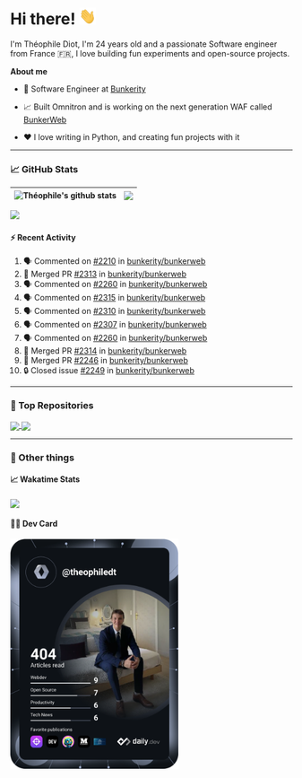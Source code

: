 # Hi there! <img src="./wave.gif" width="30px" height="30px" />

I'm Théophile Diot, I'm 24 years old and a passionate Software engineer from France 🇫🇷, I love building fun experiments and open-source projects.

**About me**

- 💼 Software Engineer at [Bunkerity](https://www.bunkerity.com/)

- 📈 Built Omnitron and is working on the next generation WAF called [BunkerWeb](https://www.bunkerweb.io)

- ❤️ I love writing in Python, and creating fun projects with it

---

### 📈 GitHub Stats

| <img align="center" src="https://github-readme-stats.vercel.app/api?username=TheophileDiot&show_icons=true&include_all_commits=true&theme=algolia&hide_border=true&rank_icon=github" alt="Théophile's github stats" /> | <img align="center" src="https://github-readme-stats.vercel.app/api/top-langs/?username=TheophileDiot&layout=compact&theme=algolia&hide_border=true" /> |
| ---------------------------------------------------------------------------------------------------------------------------------------------------------------------------------------------------------------------- | ------------------------------------------------------------------------------------------------------------------------------------------------------- |

![](https://github-readme-activity-graph.vercel.app/graph?username=TheophileDiot&theme=tokyo-night)

#### :zap: Recent Activity

<!--START_SECTION:activity-->
1. 🗣 Commented on [#2210](https://github.com/bunkerity/bunkerweb/pull/2210#issuecomment-2911234196) in [bunkerity/bunkerweb](https://github.com/bunkerity/bunkerweb)
2. 🎉 Merged PR [#2313](https://github.com/bunkerity/bunkerweb/pull/2313) in [bunkerity/bunkerweb](https://github.com/bunkerity/bunkerweb)
3. 🗣 Commented on [#2260](https://github.com/bunkerity/bunkerweb/issues/2260#issuecomment-2911233102) in [bunkerity/bunkerweb](https://github.com/bunkerity/bunkerweb)
4. 🗣 Commented on [#2315](https://github.com/bunkerity/bunkerweb/issues/2315#issuecomment-2910161496) in [bunkerity/bunkerweb](https://github.com/bunkerity/bunkerweb)
5. 🗣 Commented on [#2310](https://github.com/bunkerity/bunkerweb/issues/2310#issuecomment-2910152945) in [bunkerity/bunkerweb](https://github.com/bunkerity/bunkerweb)
6. 🗣 Commented on [#2307](https://github.com/bunkerity/bunkerweb/issues/2307#issuecomment-2910146657) in [bunkerity/bunkerweb](https://github.com/bunkerity/bunkerweb)
7. 🗣 Commented on [#2260](https://github.com/bunkerity/bunkerweb/issues/2260#issuecomment-2909981423) in [bunkerity/bunkerweb](https://github.com/bunkerity/bunkerweb)
8. 🎉 Merged PR [#2314](https://github.com/bunkerity/bunkerweb/pull/2314) in [bunkerity/bunkerweb](https://github.com/bunkerity/bunkerweb)
9. 🎉 Merged PR [#2246](https://github.com/bunkerity/bunkerweb/pull/2246) in [bunkerity/bunkerweb](https://github.com/bunkerity/bunkerweb)
10. 🔒 Closed issue [#2249](https://github.com/bunkerity/bunkerweb/issues/2249) in [bunkerity/bunkerweb](https://github.com/bunkerity/bunkerweb)
<!--END_SECTION:activity-->

---

### 🔧 Top Repositories

<a href="https://github.com/bunkerity/bunkerweb">
  <img align="center" src="https://github-readme-stats.vercel.app/api/pin/?username=Bunkerity&repo=bunkerweb&theme=algolia" />
</a>
<a href="https://github.com/TheophileDiot/Omnitron">
  <img align="center" src="https://github-readme-stats.vercel.app/api/pin/?username=TheophileDiot&repo=Omnitron&theme=algolia" />
</a>

---

### 🎉 Other things

#### 📈 Wakatime Stats

<a href="https://wakatime.com/@theophile_bunkerity">
  <img align="center" src="https://github-readme-stats.vercel.app/api/wakatime?username=3aa5ce41-c253-43d9-8441-a721e446a45f&layout=compact&theme=algolia" />
</a>

#### 👨‍💻 Dev Card

<a href="https://app.daily.dev/TheophileDt">
  <img src="./devcard.svg" width="300" alt="Théophile Diot's Dev Card"/>
</a>
